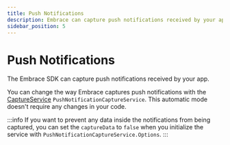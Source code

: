 ```yaml
---
title: Push Notifications
description: Embrace can capture push notifications received by your app.
sidebar_position: 5
---
```


# Push Notifications

The Embrace SDK can capture push notifications received by your app.

You can change the way Embrace captures push notifications with the [CaptureService](/docs/ios/open-source/integration/customizing-signals.md) `PushNotificationCaptureService`. This automatic mode doesn't require any changes in your code.

:::info
If you want to prevent any data inside the notifications from being captured, you can set the `captureData` to `false` when you initialize the service with `PushNotificationCaptureService.Options`.
:::
